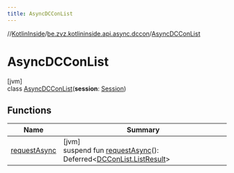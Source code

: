 ```yaml
---
title: AsyncDCConList
---
```

//[KotlinInside](../../../index.html)/[be.zvz.kotlininside.api.async.dccon](../index.html)/[AsyncDCConList](index.html)

# AsyncDCConList

[jvm]\
class [AsyncDCConList](index.html)(**session**: [Session](../../be.zvz.kotlininside.session/-session/index.html))

## Functions

| Name | Summary |
|---|---|
| [requestAsync](request-async.html) | [jvm]<br>suspend fun [requestAsync](request-async.html)(): Deferred<[DCConList.ListResult](../../be.zvz.kotlininside.api.dccon/-d-c-con-list/-list-result/index.html)> |

